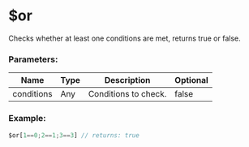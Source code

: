 # $or
Checks whether at least one conditions are met, returns true or false.

### Parameters:
| Name        | Type        | Description                            | Optional |
| ----------- | ----------- | ---------------------------------------| -------- |
| conditions  | Any         | Conditions to check.                   | false    |

### Example:
```js
$or[1==0;2==1;3==3] // returns: true
```
